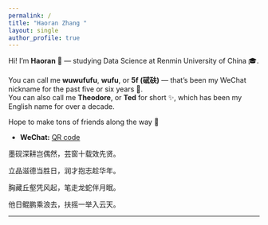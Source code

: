 ```yaml
---
permalink: /
title: "Haoran Zhang "
layout: single
author_profile: true
---
```


Hi! I’m **Haoran** 👋 —  studying Data Science at Renmin University of China 🎓.  

You can call me **wuwufufu**, **wufu**, or **5f (碔砆)** — that’s been my WeChat nickname for the past five or six years 📱.  
You can also call me **Theodore**, or **Ted** for short ✨, which has been my English name for over a decade.  

Hope to make tons of friends along the way 🤝

- **WeChat:** [QR code](bff4e509c0f9aacc0de631b3ffa8276b.jpg)

墨砚深耕岂偶然，芸窗十载效先贤。

立品滋德当胜日，润才抱志趁华年。

胸藏丘壑凭风起，笔走龙蛇伴月眠。

他日鲲鹏乘浪去，扶摇一举入云天。

---



